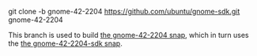 git clone -b gnome-42-2204 https://github.com/ubuntu/gnome-sdk.git gnome-42-2204

This branch is used to build [the gnome-42-2204 snap](https://launchpad.net/~desktop-snappers/+snap/gnome-42-2204),
which in turn uses the [the gnome-42-2204-sdk snap](https://launchpad.net/~desktop-snappers/+snap/gnome-42-2204-sdk).
